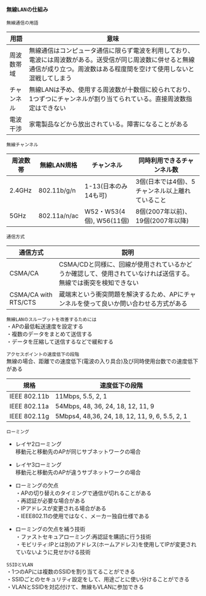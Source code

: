 ### `無線LANの仕組み`

`無線通信の用語`

|用語     |意味|
|--------|----|
|周波数帯域|無線通信はコンピュータ通信に限らず電波を利用しており、電波には周波数がある。送受信が同じ周波数に併せると無線通信が成り立つ。周波数はある程度間を空けて使用しないと混戦してしまう|
|チャンネル|無線LANは予め、使用する周波数が十数個に絞られており、1つずつにチャンネルが割り当てられている。直接周波数指定はできない|
|電波干渉  |家電製品などから放出されている。障害になることがある|

`無線チャンネル`

|周波数帯|無線LAN規格|チャンネル|同時利用できるチャンネル数|
|-------|---------|---------|---------------------|
|2.4GHz |802.11b/g/n|1-13(日本のみ14も可)|3個(日本では4個)、5チャンネル以上離れていること|
|5GHz   |802.11a/n/ac|W52・W53(4個), W56(11個)|8個(2007年以前)、19個(2007年以降)|

`通信方式`

|通信方式|説明|
|-------|---|
|CSMA/CA|CSMA/CDと同様に、回線が使用されているかどうか確認して、使用されていなければ送信する。無線では衝突を検知できない|
|CSMA/CA with RTS/CTS|蔵端末という衝突問題を解決するため、APにチャンネルを使って良いか問い合わせる方式がある|

`無線LANのスループットを改善するためには`  
・APの最低転送速度を設定する  
・複数のデータをまとめて送信する  
・データを圧縮して送信するなどで緩和する

`アクセスポイントの速度低下の段階`  
無線の場合、距離での速度低下(電波の入り具合)及び同時使用台数での速度低下がある

|規格|速度低下の段階|
|---|------------|
|IEEE 802.11b|11Mbps, 5.5, 2, 1|
|IEEE 802.11a|54Mbps, 48, 36, 24, 18, 12, 11, 9|
|IEEE 802.11g|5Mbps4, 48,36, 24, 18, 12, 11, 9, 6, 5.5, 2, 1|

`ローミング`

- レイヤ2ローミング  
移動元と移動先のAPが同じサブネットワークの場合

- レイヤ3ローミング  
移動元と移動先のAPが違うサブネットワークの場合

- ローミングの欠点  
・APの切り替えのタイミングで通信が切れることがある  
・再認証が必要な場合がある  
・IPアドレスが変更される場合がある  
・IEEE802.11の使用ではなく、メーカー独自仕様である

- ローミングの欠点を補う技術  
・ファストセキュアローミング:再認証を購読に行う技術  
・モビリティ:IPとは別のアドレス(ホームアドレス)を使用してIPが変更されていないように見せかける技術

`SSIDとVLAN`  
・1つのAPには複数のSSIDを割り当てることができる  
・SSIDごとのセキュリティ設定をして、用途ごとに使い分けることができる  
・VLANとSSIDを対応付けて、無線もVLANに参加できる
